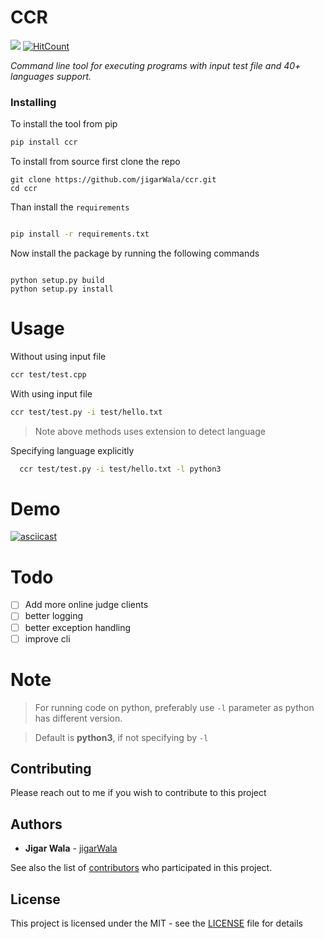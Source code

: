 # CCR

![](https://img.shields.io/badge/python-3-blue.svg?style=for-the-badge&logo=python) [![HitCount](http://hits.dwyl.io/jigarWala/ccr.svg)](http://hits.dwyl.io/jigarWala/ccr)

*Command line tool for executing programs with input test file and 40+ languages support.*


### Installing

To install the tool from pip

```sh
pip install ccr

```

To install from source
first clone the repo

```
git clone https://github.com/jigarWala/ccr.git
cd ccr
```
Than install the `requirements`

```sh

pip install -r requirements.txt

```
Now install the package by running the following commands

```

python setup.py build
python setup.py install

```

# Usage
  Without using input file
  ``` sh
  ccr test/test.cpp

  ```

  With using input file

  ``` sh
  ccr test/test.py -i test/hello.txt
  ```
  > Note above methods uses extension to detect language

  Specifying language explicitly
``` sh
  ccr test/test.py -i test/hello.txt -l python3
  ```
# Demo
[![asciicast](https://asciinema.org/a/nkDvjjAQ6d0eMhEUMxPNJj2qU.svg)](https://asciinema.org/a/nkDvjjAQ6d0eMhEUMxPNJj2qU)
# Todo
- [ ] Add more online judge clients
- [ ] better logging
- [ ] better exception handling
- [ ] improve cli

# Note


> For running code on python, preferably use `-l` parameter as python has different version.

> Default is <b>python3</b>, if not specifying by `-l`

## Contributing

Please reach out to me if you wish to contribute to this project


## Authors

* **Jigar Wala**  - [jigarWala](https://github.com/jigarWala)

See also the list of [contributors](https://github.com/jigarWala/ccr/contributors) who participated in this project.

## License

This project is licensed under the MIT - see the [LICENSE](./LICENSE) file for details
